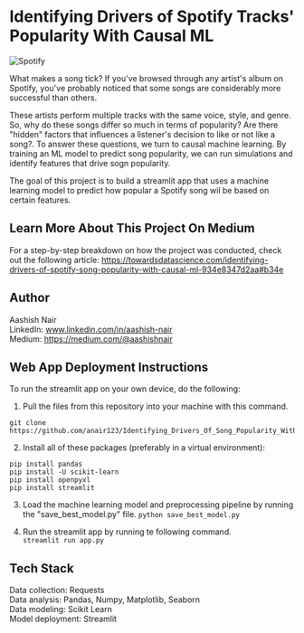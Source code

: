 
# Identifying Drivers of Spotify Tracks' Popularity With Causal ML


![Spotify](https://image.cnbcfm.com/api/v1/image/107009054-1643658568841-gettyimages-1236974580-ODOGMAN_005.jpeg?v=1668111049&w=740&h=416&ffmt=webp&vtcrop=y)

What makes a song tick? If you've browsed through any artist's album on Spotify, you've probably noticed that some songs are considerably more successful than others. 

These artists perform multiple tracks with the same voice, style, and genre. So, why do these songs differ so much in terms of popularity? Are there "hidden" factors that influences a listener's decision to like or not like a song?. To answer these questions, we turn to causal machine learning. By training an ML model to predict song popularity, we can run simulations and identify features that drive sogn popularity.

The goal of this project is to build a streamlit app that uses a machine learning model to predict how popular a Spotify song wil be based on certain features. 

## Learn More About This Project On Medium
For a step-by-step breakdown on how the project was conducted, check out the following article: https://towardsdatascience.com/identifying-drivers-of-spotify-song-popularity-with-causal-ml-934e8347d2aa#b34e

## Author
Aashish Nair  
LinkedIn: www.linkedin.com/in/aashish-nair  
Medium: https://medium.com/@aashishnair

## Web App Deployment Instructions
To run the streamlit app on your own device, do the following:  
1. Pull the files from this repository into your machine with this command. 
```
git clone https://github.com/anair123/Identifying_Drivers_Of_Song_Popularity_With_Causal_ML.git
```

2. Install all of these packages (preferably in a virtual environment):   

```
pip install pandas
pip install -U scikit-learn
pip install openpyxl  
pip install streamlit
```  
3. Load the machine learning model and preprocessing pipeline by running the "save_best_model.py" file. 
```python save_best_model.py```   

4. Run the streamlit app by running te following command.  
```streamlit run app.py```

## Tech Stack
Data collection: Requests  
Data analysis: Pandas, Numpy, Matplotlib, Seaborn  
Data modeling: Scikit Learn  
Model deployment: Streamlit




